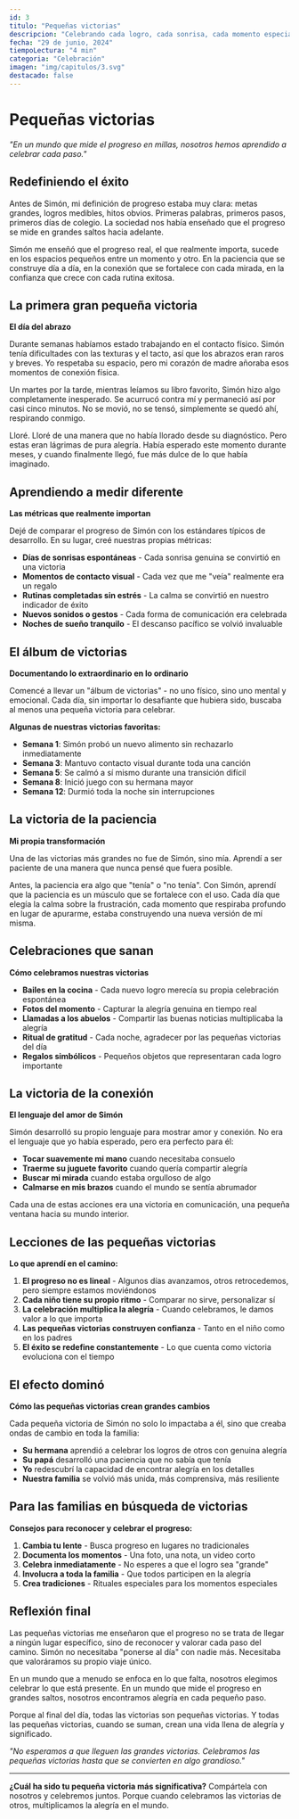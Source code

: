 ```yaml
---
id: 3
titulo: "Pequeñas victorias"
descripcion: "Celebrando cada logro, cada sonrisa, cada momento especial que nos recuerda que el progreso no siempre se mide de la manera tradicional."
fecha: "29 de junio, 2024"
tiempoLectura: "4 min"
categoria: "Celebración"
imagen: "img/capitulos/3.svg"
destacado: false
---
```


# Pequeñas victorias

*"En un mundo que mide el progreso en millas, nosotros hemos aprendido a celebrar cada paso."*

## Redefiniendo el éxito

Antes de Simón, mi definición de progreso estaba muy clara: metas grandes, logros medibles, hitos obvios. Primeras palabras, primeros pasos, primeros días de colegio. La sociedad nos había enseñado que el progreso se mide en grandes saltos hacia adelante.

Simón me enseñó que el progreso real, el que realmente importa, sucede en los espacios pequeños entre un momento y otro. En la paciencia que se construye día a día, en la conexión que se fortalece con cada mirada, en la confianza que crece con cada rutina exitosa.

## La primera gran pequeña victoria

**El día del abrazo**

Durante semanas habíamos estado trabajando en el contacto físico. Simón tenía dificultades con las texturas y el tacto, así que los abrazos eran raros y breves. Yo respetaba su espacio, pero mi corazón de madre añoraba esos momentos de conexión física.

Un martes por la tarde, mientras leíamos su libro favorito, Simón hizo algo completamente inesperado. Se acurrucó contra mí y permaneció así por casi cinco minutos. No se movió, no se tensó, simplemente se quedó ahí, respirando conmigo.

Lloré. Lloré de una manera que no había llorado desde su diagnóstico. Pero estas eran lágrimas de pura alegría. Había esperado este momento durante meses, y cuando finalmente llegó, fue más dulce de lo que había imaginado.

## Aprendiendo a medir diferente

**Las métricas que realmente importan**

Dejé de comparar el progreso de Simón con los estándares típicos de desarrollo. En su lugar, creé nuestras propias métricas:

- **Días de sonrisas espontáneas** - Cada sonrisa genuina se convirtió en una victoria
- **Momentos de contacto visual** - Cada vez que me "veía" realmente era un regalo
- **Rutinas completadas sin estrés** - La calma se convirtió en nuestro indicador de éxito
- **Nuevos sonidos o gestos** - Cada forma de comunicación era celebrada
- **Noches de sueño tranquilo** - El descanso pacífico se volvió invaluable

## El álbum de victorias

**Documentando lo extraordinario en lo ordinario**

Comencé a llevar un "álbum de victorias" - no uno físico, sino uno mental y emocional. Cada día, sin importar lo desafiante que hubiera sido, buscaba al menos una pequeña victoria para celebrar.

**Algunas de nuestras victorias favoritas:**

- **Semana 1**: Simón probó un nuevo alimento sin rechazarlo inmediatamente
- **Semana 3**: Mantuvo contacto visual durante toda una canción
- **Semana 5**: Se calmó a sí mismo durante una transición difícil
- **Semana 8**: Inició juego con su hermana mayor
- **Semana 12**: Durmió toda la noche sin interrupciones

## La victoria de la paciencia

**Mi propia transformación**

Una de las victorias más grandes no fue de Simón, sino mía. Aprendí a ser paciente de una manera que nunca pensé que fuera posible.

Antes, la paciencia era algo que "tenía" o "no tenía". Con Simón, aprendí que la paciencia es un músculo que se fortalece con el uso. Cada día que elegía la calma sobre la frustración, cada momento que respiraba profundo en lugar de apurarme, estaba construyendo una nueva versión de mí misma.

## Celebraciones que sanan

**Cómo celebramos nuestras victorias**

- **Bailes en la cocina** - Cada nuevo logro merecía su propia celebración espontánea
- **Fotos del momento** - Capturar la alegría genuina en tiempo real
- **Llamadas a los abuelos** - Compartir las buenas noticias multiplicaba la alegría
- **Ritual de gratitud** - Cada noche, agradecer por las pequeñas victorias del día
- **Regalos simbólicos** - Pequeños objetos que representaran cada logro importante

## La victoria de la conexión

**El lenguaje del amor de Simón**

Simón desarrolló su propio lenguaje para mostrar amor y conexión. No era el lenguaje que yo había esperado, pero era perfecto para él:

- **Tocar suavemente mi mano** cuando necesitaba consuelo
- **Traerme su juguete favorito** cuando quería compartir alegría
- **Buscar mi mirada** cuando estaba orgulloso de algo
- **Calmarse en mis brazos** cuando el mundo se sentía abrumador

Cada una de estas acciones era una victoria en comunicación, una pequeña ventana hacia su mundo interior.

## Lecciones de las pequeñas victorias

**Lo que aprendí en el camino:**

1. **El progreso no es lineal** - Algunos días avanzamos, otros retrocedemos, pero siempre estamos moviéndonos
2. **Cada niño tiene su propio ritmo** - Comparar no sirve, personalizar sí
3. **La celebración multiplica la alegría** - Cuando celebramos, le damos valor a lo que importa
4. **Las pequeñas victorias construyen confianza** - Tanto en el niño como en los padres
5. **El éxito se redefine constantemente** - Lo que cuenta como victoria evoluciona con el tiempo

## El efecto dominó

**Cómo las pequeñas victorias crean grandes cambios**

Cada pequeña victoria de Simón no solo lo impactaba a él, sino que creaba ondas de cambio en toda la familia:

- **Su hermana** aprendió a celebrar los logros de otros con genuina alegría
- **Su papá** desarrolló una paciencia que no sabía que tenía
- **Yo** redescubrí la capacidad de encontrar alegría en los detalles
- **Nuestra familia** se volvió más unida, más comprensiva, más resiliente

## Para las familias en búsqueda de victorias

**Consejos para reconocer y celebrar el progreso:**

1. **Cambia tu lente** - Busca progreso en lugares no tradicionales
2. **Documenta los momentos** - Una foto, una nota, un video corto
3. **Celebra inmediatamente** - No esperes a que el logro sea "grande"
4. **Involucra a toda la familia** - Que todos participen en la alegría
5. **Crea tradiciones** - Rituales especiales para los momentos especiales

## Reflexión final

Las pequeñas victorias me enseñaron que el progreso no se trata de llegar a ningún lugar específico, sino de reconocer y valorar cada paso del camino. Simón no necesitaba "ponerse al día" con nadie más. Necesitaba que valoráramos su propio viaje único.

En un mundo que a menudo se enfoca en lo que falta, nosotros elegimos celebrar lo que está presente. En un mundo que mide el progreso en grandes saltos, nosotros encontramos alegría en cada pequeño paso.

Porque al final del día, todas las victorias son pequeñas victorias. Y todas las pequeñas victorias, cuando se suman, crean una vida llena de alegría y significado.

*"No esperamos a que lleguen las grandes victorias. Celebramos las pequeñas victorias hasta que se convierten en algo grandioso."*

---

**¿Cuál ha sido tu pequeña victoria más significativa?** Compártela con nosotros y celebremos juntos. Porque cuando celebramos las victorias de otros, multiplicamos la alegría en el mundo.